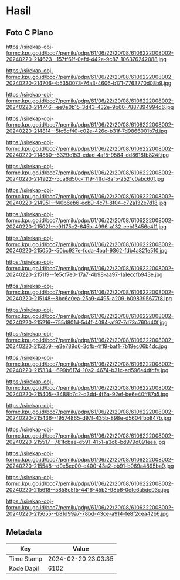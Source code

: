 # Hasil

## Foto C Plano

https://sirekap-obj-formc.kpu.go.id/bcc7/pemilu/pdpr/61/06/22/20/08/6106222008002-20240220-214623--157ff61f-0efd-442e-9c87-106376242088.jpg

https://sirekap-obj-formc.kpu.go.id/bcc7/pemilu/pdpr/61/06/22/20/08/6106222008002-20240220-214706--b5350073-76a3-4606-b171-7763770d08b9.jpg

https://sirekap-obj-formc.kpu.go.id/bcc7/pemilu/pdpr/61/06/22/20/08/6106222008002-20240220-214746--ee0e0b15-3d43-432e-9b60-7887894994d6.jpg

https://sirekap-obj-formc.kpu.go.id/bcc7/pemilu/pdpr/61/06/22/20/08/6106222008002-20240220-214814--5fc5df40-c02e-426c-b31f-7d9866001b7d.jpg

https://sirekap-obj-formc.kpu.go.id/bcc7/pemilu/pdpr/61/06/22/20/08/6106222008002-20240220-214850--6329e153-edad-4af5-9584-dd8618fb824f.jpg

https://sirekap-obj-formc.kpu.go.id/bcc7/pemilu/pdpr/61/06/22/20/08/6106222008002-20240220-214922--5ca6d50c-f119-4ffd-8af5-2521c0abc60f.jpg

https://sirekap-obj-formc.kpu.go.id/bcc7/pemilu/pdpr/61/06/22/20/08/6106222008002-20240220-214951--f40b6eb6-ecb9-4c7f-8f04-c72a132e7d18.jpg

https://sirekap-obj-formc.kpu.go.id/bcc7/pemilu/pdpr/61/06/22/20/08/6106222008002-20240220-215021--e9f175c2-645b-4996-a132-eeb13456c4f1.jpg

https://sirekap-obj-formc.kpu.go.id/bcc7/pemilu/pdpr/61/06/22/20/08/6106222008002-20240220-215050--50bc927e-fcda-4baf-9362-fdb4a821e510.jpg

https://sirekap-obj-formc.kpu.go.id/bcc7/pemilu/pdpr/61/06/22/20/08/6106222008002-20240220-215119--fe5cf7e0-17a7-4b98-aa97-1a1eccfb943e.jpg

https://sirekap-obj-formc.kpu.go.id/bcc7/pemilu/pdpr/61/06/22/20/08/6106222008002-20240220-215148--8bc6c0ea-25a9-4495-a209-b098395677f8.jpg

https://sirekap-obj-formc.kpu.go.id/bcc7/pemilu/pdpr/61/06/22/20/08/6106222008002-20240220-215216--755d801d-5d4f-4094-af97-7d73c760d40f.jpg

https://sirekap-obj-formc.kpu.go.id/bcc7/pemilu/pdpr/61/06/22/20/08/6106222008002-20240220-215259--e3e789d6-3dfb-4f19-baf1-7b19ec06b4dc.jpg

https://sirekap-obj-formc.kpu.go.id/bcc7/pemilu/pdpr/61/06/22/20/08/6106222008002-20240220-215334--699b6174-10a2-4674-b31c-ad596e4dfdfe.jpg

https://sirekap-obj-formc.kpu.go.id/bcc7/pemilu/pdpr/61/06/22/20/08/6106222008002-20240220-215405--3488b7c2-d3dd-4f6a-92ef-be6e40ff87a5.jpg

https://sirekap-obj-formc.kpu.go.id/bcc7/pemilu/pdpr/61/06/22/20/08/6106222008002-20240220-215436--f9574865-d97f-435b-898e-d5604fbb847b.jpg

https://sirekap-obj-formc.kpu.go.id/bcc7/pemilu/pdpr/61/06/22/20/08/6106222008002-20240220-215517--781fcbae-d591-4151-a3c8-bd979d091eea.jpg

https://sirekap-obj-formc.kpu.go.id/bcc7/pemilu/pdpr/61/06/22/20/08/6106222008002-20240220-215548--d9e5ec00-e400-43a2-bb91-b069a4895ba9.jpg

https://sirekap-obj-formc.kpu.go.id/bcc7/pemilu/pdpr/61/06/22/20/08/6106222008002-20240220-215618--5858c5f5-4416-45b2-98b6-0efe6a5de03c.jpg

https://sirekap-obj-formc.kpu.go.id/bcc7/pemilu/pdpr/61/06/22/20/08/6106222008002-20240220-215655--b81d99a7-78bd-43ce-a914-fe8f2cea42b6.jpg


## Metadata

| Key        | Value               |
| ---------- | ------------------- |
| Time Stamp | 2024-02-20 23:03:35 |
| Kode Dapil | 6102                |



